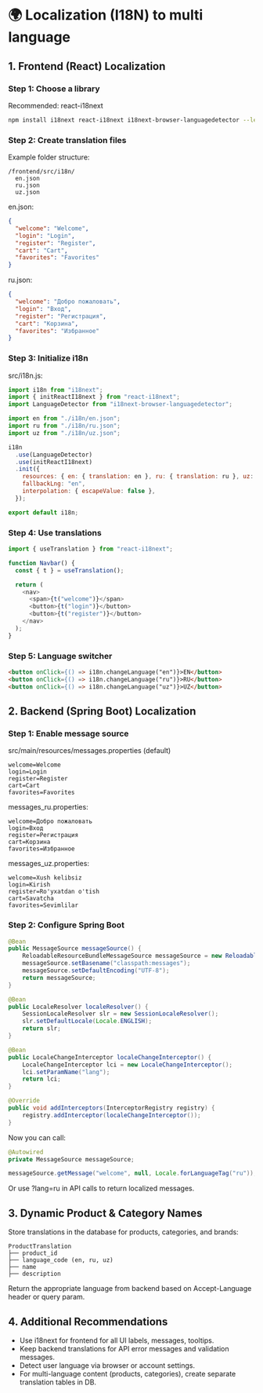 # 🌍 Localization (I18N) to multi language

## 1. Frontend (React) Localization
### Step 1: Choose a library

Recommended: react-i18next

```bash
npm install i18next react-i18next i18next-browser-languagedetector --legacy-peer-deps
```

### Step 2: Create translation files

Example folder structure:

```psql
/frontend/src/i18n/
  en.json
  ru.json
  uz.json
```

en.json:

```json
{
  "welcome": "Welcome",
  "login": "Login",
  "register": "Register",
  "cart": "Cart",
  "favorites": "Favorites"
}
```

ru.json:
```json
{
  "welcome": "Добро пожаловать",
  "login": "Вход",
  "register": "Регистрация",
  "cart": "Корзина",
  "favorites": "Избранное"
}
```
### Step 3: Initialize i18n

src/i18n.js:

```javascript
import i18n from "i18next";
import { initReactI18next } from "react-i18next";
import LanguageDetector from "i18next-browser-languagedetector";

import en from "./i18n/en.json";
import ru from "./i18n/ru.json";
import uz from "./i18n/uz.json";

i18n
  .use(LanguageDetector)
  .use(initReactI18next)
  .init({
    resources: { en: { translation: en }, ru: { translation: ru }, uz: { translation: uz } },
    fallbackLng: "en",
    interpolation: { escapeValue: false },
  });

export default i18n;
```
### Step 4: Use translations

```javascript
import { useTranslation } from "react-i18next";

function Navbar() {
  const { t } = useTranslation();

  return (
    <nav>
      <span>{t("welcome")}</span>
      <button>{t("login")}</button>
      <button>{t("register")}</button>
    </nav>
  );
}
```

### Step 5: Language switcher
```html
<button onClick={() => i18n.changeLanguage("en")}>EN</button>
<button onClick={() => i18n.changeLanguage("ru")}>RU</button>
<button onClick={() => i18n.changeLanguage("uz")}>UZ</button>
```

## 2. Backend (Spring Boot) Localization
### Step 1: Enable message source

src/main/resources/messages.properties (default)

```properties
welcome=Welcome
login=Login
register=Register
cart=Cart
favorites=Favorites
```

messages_ru.properties:
```properties
welcome=Добро пожаловать
login=Вход
register=Регистрация
cart=Корзина
favorites=Избранное
```

messages_uz.properties:
```properties
welcome=Xush kelibsiz
login=Kirish
register=Ro'yxatdan o'tish
cart=Savatcha
favorites=Sevimlilar
```

### Step 2: Configure Spring Boot

```java
@Bean
public MessageSource messageSource() {
    ReloadableResourceBundleMessageSource messageSource = new ReloadableResourceBundleMessageSource();
    messageSource.setBasename("classpath:messages");
    messageSource.setDefaultEncoding("UTF-8");
    return messageSource;
}

@Bean
public LocaleResolver localeResolver() {
    SessionLocaleResolver slr = new SessionLocaleResolver();
    slr.setDefaultLocale(Locale.ENGLISH);
    return slr;
}

@Bean
public LocaleChangeInterceptor localeChangeInterceptor() {
    LocaleChangeInterceptor lci = new LocaleChangeInterceptor();
    lci.setParamName("lang");
    return lci;
}

@Override
public void addInterceptors(InterceptorRegistry registry) {
    registry.addInterceptor(localeChangeInterceptor());
}
```

Now you can call:

```java
@Autowired
private MessageSource messageSource;

messageSource.getMessage("welcome", null, Locale.forLanguageTag("ru"));
```

Or use ?lang=ru in API calls to return localized messages.

## 3. Dynamic Product & Category Names

Store translations in the database for products, categories, and brands:

```psql
ProductTranslation
├── product_id
├── language_code (en, ru, uz)
├── name
├── description
```

Return the appropriate language from backend based on Accept-Language header or query param.

## 4. Additional Recommendations

- Use i18next for frontend for all UI labels, messages, tooltips.
- Keep backend translations for API error messages and validation messages.
- Detect user language via browser or account settings.
- For multi-language content (products, categories), create separate translation tables in DB.
